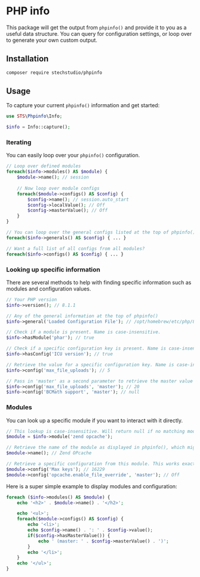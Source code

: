 # PHP info

This package will get the output from `phpinfo()` and provide it to you as a useful data structure. You can query for configuration settings, or loop over to generate your own custom output.

## Installation

```bash
composer require stechstudio/phpinfo
```

## Usage

To capture your current `phpinfo()` information and get started:

```php
use STS\Phpinfo\Info;

$info = Info::capture();
```

### Iterating

You can easily loop over your `phpinfo()` configuration. 

```php
// Loop over defined modules
foreach($info->modules() AS $module) {
    $module->name(); // session
    
    // Now loop over module configs
    foreach($module->configs() AS $config) {
        $config->name(); // session.auto_start
        $config->localValue(); // Off
        $config->masterValue(); // Off
    }
}

// You can loop over the general configs listed at the top of phpinfo()
foreach($info->generals() AS $config) { ... }

// Want a full list of all configs from all modules?
foreach($info->configs() AS $config) { ... }
```

### Looking up specific information

There are several methods to help with finding specific information such as modules and configuration values.

```php
// Your PHP version
$info->version(); // 8.1.1

// Any of the general information at the top of phpinfo()
$info->general('Loaded Configuration File'); // /opt/homebrew/etc/php/8.1/php.ini

// Check if a module is present. Name is case-insensitive.
$info->hasModule('phar'); // true

// Check if a specific configuration key is present. Name is case-insensitive.
$info->hasConfig('ICU version'); // true

// Retrieve the value for a specific configuration key. Name is case-insensitive. If there is both a local and master value, the local is returned as default.
$info->config('max_file_uploads'); // 5

// Pass in 'master' as a second parameter to retrieve the master value instead. Note that this will return null if there is no master value;
$info->config('max_file_uploads', 'master'); // 20
$info->config('BCMath support', 'master'); // null
```

### Modules

You can look up a specific module if you want to interact with it directly.

```php
// This lookup is case-insensitive. Will return null if no matching module is found.
$module = $info->module('zend opcache');

// Retrieve the name of the module as displayed in phpinfo(), which might have a different case.
$module->name(); // Zend OPcache

// Retrieve a specific configuration from this module. This works exactly the same as the main `config()` method shown in the previous section.
$module->config('Max keys'); // 16229
$module->config('opcache.enable_file_override', 'master'); // Off
```


Here is a super simple example to display modules and configuration:

```php
foreach ($info->modules() AS $module) {
    echo '<h2>' . $module->name() . '</h2>';

    echo '<ul>';
    foreach($module->configs() AS $config) {
        echo '<li>';
        echo $config->name() . ': ' . $config->value();
        if($config->hasMasterValue()) {
            echo ' (master: ' . $config->masterValue() . ')';
        }
        echo '</li>';
    }
    echo '</ul>';
}
```